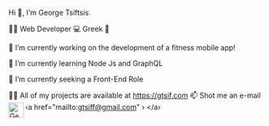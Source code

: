    Hi 👋, I'm George Tsiftsis

🚶🏻 Web Developer 💻  Greek 🌊

🔭 I’m currently working on the development of a fitness mobile app!

🌱 I’m currently learning Node Js and GraphQL

🤝 I’m currently seeking a Front-End  Role

🧑‍💻 All of my projects are available at https://gtsif.com
📫 Shot me an e-mail
‹a href="mailto:gtsiff@gmail.com"
› <img
align="left"
alt="George Tsiftsis GMail"
width="30px"
src="https://image.flaticon.com/icons/png/512/732/732200.png"/>
</a›

<!---
GeorgeTsiftsis/GeorgeTsiftsis is a ✨ special ✨ repository because its `README.md` (this file) appears on your GitHub profile.
You can click the Preview link to take a look at your changes.
--->
